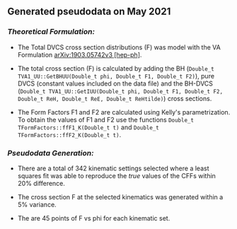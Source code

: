 ## Generated pseudodata on May 2021

### *Theoretical Formulation:*

* The Total DVCS cross section distributions (F) was model with the VA Formulation [arXiv:1903.05742v3 [hep-ph]](https://arxiv.org/abs/1903.05742v3).

*  The total cross section (F) is calculated by adding the BH (`Double_t TVA1_UU::GetBHUU(Double_t phi, Double_t F1, Double_t F2)`), pure DVCS (constant values included on the data file) and the BH-DVCS (`Double_t TVA1_UU::GetIUU(Double_t phi, Double_t F1, Double_t F2, Double_t ReH, Double_t ReE, Double_t ReHtilde)`) cross sections.

* The Form Factors F1 and F2 are calculated using Kelly's parametrization. To obtain the values of F1 and F2 use the functions `Double_t TFormFactors::ffF1_K(Double_t t)` and `Double_t TFormFactors::ffF2_K(Double_t t)`.

### *Pseudodata Generation:*

* There are a total of 342 kinematic settings selected where a least squares fit was able to reproduce the *true* values of the CFFs within 20% difference.

* The cross section F at the selected kinematics was generated within a 5% variance.

* The are 45 points of F vs phi for each kinematic set.
